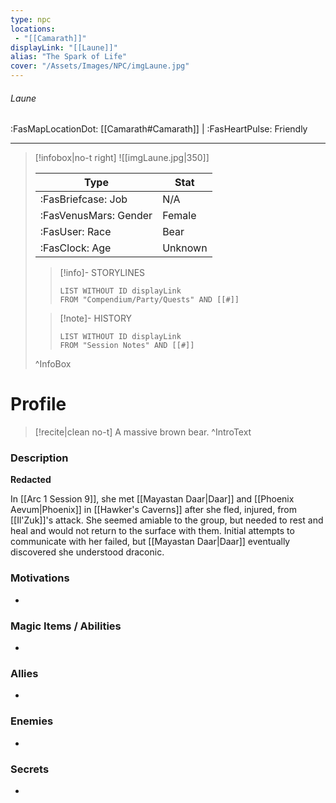 ```yaml
---
type: npc
locations:
 - "[[Camarath]]"
displayLink: "[[Laune]]"
alias: "The Spark of Life"
cover: "/Assets/Images/NPC/imgLaune.jpg"
---
```

###### Laune
<span class="sub2">:FasMapLocationDot: [[Camarath#Camarath]] | :FasHeartPulse: Friendly </span>
___

> [!infobox|no-t right]
> ![[imgLaune.jpg|350]]
>
> | Type | Stat |
> | ---- | ---- |
> | :FasBriefcase: Job |  N/A |
> | :FasVenusMars: Gender | Female |
> | :FasUser: Race | Bear |
> | :FasClock: Age | Unknown |
>
>> [!info]- STORYLINES
>>```dataview
>>LIST WITHOUT ID displayLink
>>FROM "Compendium/Party/Quests" AND [[#]]
>
>>[!note]- HISTORY
>>```dataview
>>LIST WITHOUT ID displayLink
>>FROM "Session Notes" AND [[#]]
>
>^InfoBox

# Profile

> [!recite|clean no-t]
>	A massive brown bear.
>^IntroText

### Description
**Redacted**

In [[Arc 1 Session 9]], she met [[Mayastan Daar|Daar]] and [[Phoenix Aevum|Phoenix]] in [[Hawker's Caverns]] after she fled, injured, from [[Il'Zuk]]'s attack. She seemed amiable to the group, but needed to rest and heal and would not return to the surface with them. Initial attempts to communicate with her failed, but [[Mayastan Daar|Daar]] eventually discovered she understood draconic.

### Motivations
-

### Magic Items / Abilities
- 

### Allies
- 

### Enemies
- 

### Secrets
-
